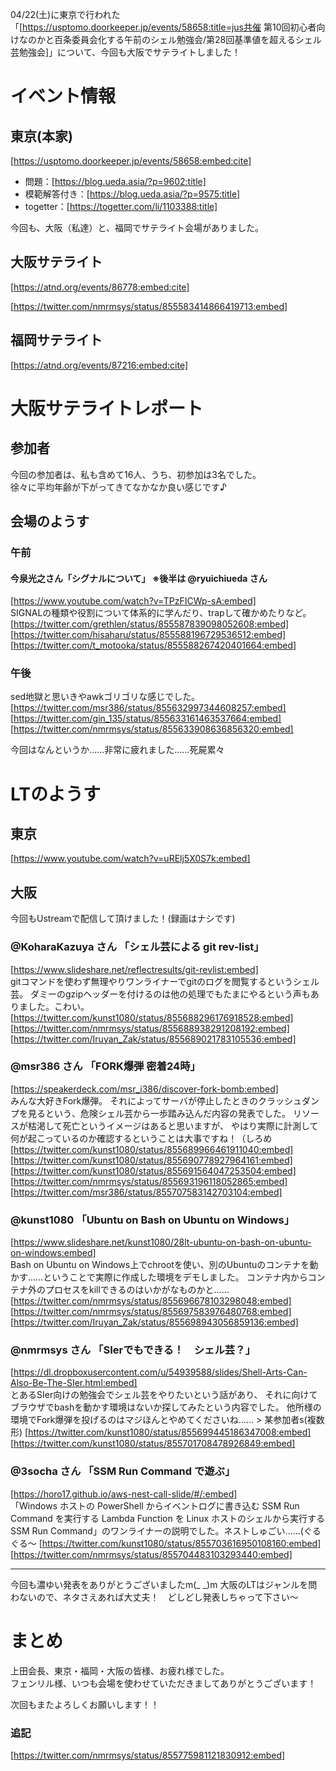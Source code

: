 04/22(土)に東京で行われた「[https://usptomo.doorkeeper.jp/events/58658:title=jus共催 第10回初心者向けなのかと百条委員会化する午前のシェル勉強会/第28回基準値を超えるシェル芸勉強会]」について、今回も大阪でサテライトしました！



# イベント情報
## 東京(本家)
[https://usptomo.doorkeeper.jp/events/58658:embed:cite]



* 問題：[https://blog.ueda.asia/?p=9602:title]
* 模範解答付き：[https://blog.ueda.asia/?p=9575:title]
* togetter：[https://togetter.com/li/1103388:title]

今回も、大阪（私達）と、福岡でサテライト会場がありました。


## 大阪サテライト
[https://atnd.org/events/86778:embed:cite]

[https://twitter.com/nmrmsys/status/855583414866419713:embed]

## 福岡サテライト
[https://atnd.org/events/87216:embed:cite]




# 大阪サテライトレポート
## 参加者
今回の参加者は、私も含めて16人、うち、初参加は3名でした。  
徐々に平均年齢が下がってきてなかなか良い感じです♪


## 会場のようす
### 午前
#### 今泉光之さん「シグナルについて」 ※後半は @ryuichiueda さん
[https://www.youtube.com/watch?v=TPzFICWp-sA:embed]  
SIGNALの種類や役割について体系的に学んだり、trapして確かめたりなど。  
[https://twitter.com/grethlen/status/855587839098052608:embed]  
[https://twitter.com/hisaharu/status/855588196729536512:embed]  
[https://twitter.com/t_motooka/status/855588267420401664:embed]  




















### 午後
sed地獄と思いきやawkゴリゴリな感じでした。
[https://twitter.com/msr386/status/855632997344608257:embed]
[https://twitter.com/gin_135/status/855633161463537664:embed]
[https://twitter.com/nmrmsys/status/855633908636856320:embed]

今回はなんというか……非常に疲れました……死屍累々


# LTのようす
## 東京
[https://www.youtube.com/watch?v=uRElj5X0S7k:embed]

## 大阪
今回もUstreamで配信して頂けました！(録画はナシです)

### @KoharaKazuya さん 「シェル芸による git rev-list」
[https://www.slideshare.net/reflectresults/git-revlist:embed]  
gitコマンドを使わず無理やりワンライナーでgitのログを閲覧するというシェル芸。 ダミーのgzipヘッダーを付けるのは他の処理でもたまにやるという声もありました。こわい。
[https://twitter.com/kunst1080/status/855688296176918528:embed]
[https://twitter.com/nmrmsys/status/855688938291208192:embed]
[https://twitter.com/Iruyan_Zak/status/855689021783105536:embed]

### @msr386 さん 「FORK爆弾 密着24時」
[https://speakerdeck.com/msr_i386/discover-fork-bomb:embed]  
みんな大好きFork爆弾。 それによってサーバが停止したときのクラッシュダンプを見るという、危険シェル芸から一歩踏み込んだ内容の発表でした。 リソースが枯渇して死亡というイメージはあると思いますが、 やはり実際に計測して何が起こっているのか確認するということは大事ですね！（しろめ
[https://twitter.com/kunst1080/status/855689966461911040:embed]
[https://twitter.com/kunst1080/status/855690778927964161:embed]
[https://twitter.com/kunst1080/status/855691564047253504:embed]
[https://twitter.com/nmrmsys/status/855693196118052865:embed]
[https://twitter.com/msr386/status/855707583142703104:embed]

### @kunst1080 「Ubuntu on Bash on Ubuntu on Windows」
[https://www.slideshare.net/kunst1080/28lt-ubuntu-on-bash-on-ubuntu-on-windows:embed]  
Bash on Ubuntu on Windows上でchrootを使い、別のUbuntuのコンテナを動かす……ということで実際に作成した環境をデモしました。 コンテナ内からコンテナ外のプロセスをkillできるのはいかがなものかと……
[https://twitter.com/nmrmsys/status/855696678103298048:embed]
[https://twitter.com/nmrmsys/status/855697583976480768:embed]
[https://twitter.com/Iruyan_Zak/status/855698943056859136:embed]

### @nmrmsys さん 「SIerでもできる！　シェル芸？」
[https://dl.dropboxusercontent.com/u/54939588/slides/Shell-Arts-Can-Also-Be-The-SIer.html:embed]  
とあるSIer向けの勉強会でシェル芸をやりたいという話があり、 それに向けてブラウザでbashを動かす環境はないか探してみたという内容でした。 他所様の環境でFork爆弾を投げるのはマジほんとやめてくださいね…… > 某参加者s(複数形)
[https://twitter.com/kunst1080/status/855699445186347008:embed]
[https://twitter.com/kunst1080/status/855701708478926849:embed]

### @3socha さん 「SSM Run Command で遊ぶ」
[https://horo17.github.io/aws-nest-call-slide/#/:embed]  
「Windows ホストの PowerShell からイベントログに書き込む SSM Run Command を実行する Lambda Function を Linux ホストのシェルから実行する SSM Run Command」のワンライナーの説明でした。ネストしゅごい……(ぐるぐる～
[https://twitter.com/kunst1080/status/855703616950108160:embed]
[https://twitter.com/nmrmsys/status/855704483103293440:embed]

<hr>

今回も濃ゆい発表をありがとうございましたm(_ _)m 大阪のLTはジャンルを問わないので、ネタさえあれば大丈夫！　どしどし発表しちゃって下さい～

# まとめ
上田会長、東京・福岡・大阪の皆様、お疲れ様でした。  
フェンリル様、いつも会場を使わせていただきましてありがとうございます！  

次回もまたよろしくお願いします！！


### 追記
[https://twitter.com/nmrmsys/status/855775981121830912:embed]

